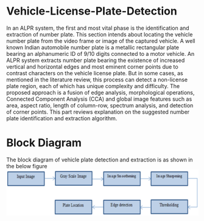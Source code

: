 # Vehicle-License-Plate-Detection
In an ALPR system, the first and most vital phase is the identification and extraction of number plate. This section intends about locating the vehicle number plate from the video frame or image of the captured vehicle. A well known Indian automobile number plate is a metallic rectangular plate bearing an alphanumeric ID of 9/10 digits connected to a motor vehicle. An ALPR system extracts number plate bearing the existence of increased vertical and horizontal edges and most eminent corner points due to contrast characters on the vehicle license plate. But in some cases, as mentioned in the literature review, this
process can detect a non-license plate region, each of which has unique complexity and difficulty. The proposed approach is a fusion of edge analysis, morphological operations, Connected Component Analysis (CCA) and global image features such as area, aspect ratio, length of column-row, spectrum analysis, and detection of corner points. This part reviews explanation on the suggested number plate identification and extraction algorithm.

# Block Diagram
The block diagram of vehicle plate detection and extraction is as shown in the below figure 
![](block2.png)
